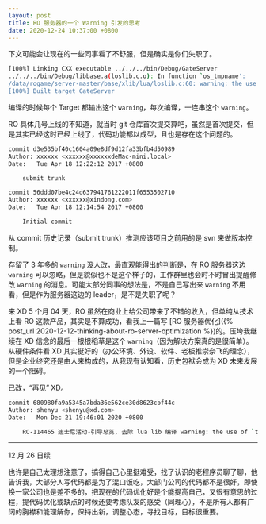 ```yaml
---
layout: post
title: RO 服务器的一个 Warning 引发的思考
date: 2020-12-24 10:37:00 +0800
---
```


下文可能会让现在的一些同事看了不舒服，但是确实是你们失职了。

```sh
[100%] Linking CXX executable ../../../bin/Debug/GateServer
../../../bin/Debug/libbase.a(loslib.c.o): In function `os_tmpname':
/data/rogame/server-master/base/xlib/lua/loslib.c:60: warning: the use of `tmpnam' is dangerous, better use `mkstemp'
[100%] Built target GateServer
```

编译的时候每个 Target 都输出这个 `warning`，每次编译，一连串这个 `warning`。

RO 具体几号上线的不知道，就当时 git 仓库首次提交算吧，虽然是首次提交，但是其实已经这时已经上线了，代码功能都以成型，且也是存在这个问题的。

```sh
commit d3e535bf40c1604a09e8df9d12fa33bfb4d50989
Author: xxxxxx <xxxxxx@xxxxxxdeMac-mini.local>
Date:   Tue Apr 18 12:22:12 2017 +0800

    submit trunk

commit 56ddd07be4c24d637941761222011f6553502710
Author: xxxxxx <xxxxxx@xindong.com>
Date:   Tue Apr 18 12:14:54 2017 +0800

    Initial commit
```

从 commit 历史记录（submit trunk）推测应该项目之前用的是 svn 来做版本控制。

存留了 3 年多的 `warning` 没人改，最直观能得出的判断是，在 RO 服务器这边 `warning` 可以忽略，但是貌似也不是这个样子的，工作群里也会时不时冒出提醒修改 `warning` 的消息。可能大部分同事的想法是，不是自己写出来 `warning` 不用看，但是作为服务器这边的 leader，是不是失职了呢？

来 XD 5 个月 04 天，RO 虽然在商业上给公司带来了不错的收入，但单纯从技术上看 RO 这款产品，其实是不算成功，看我上一篇写 [RO 服务器优化]({% post_url 2020-12-12-thinking-about-ro-server-optimization %})的。压垮我继续在 XD 信念的最后一根根稻草是这个 `warning`（因为解决方案真的是很简单）。从硬件条件看 XD 其实挺好的（办公环境、外设、软件、老板推崇奈飞的理念），但是企业终究还是由人来构成的，从我现有认知看，历史包袱会成为 XD 未来发展的一个阻碍。

已改，“再见” XD。

```sh
commit 680980fa9a5345a7bda36e562ce30d8623cbf44c
Author: shenyu <shenyu@xd.com>
Date:   Mon Dec 21 19:46:01 2020 +0800

    RO-114465 迪士尼活动-引导总览, 去除 lua lib 编译 warning: the use of `tmpnam' is dangerous, better use `mkstemp'
```

---

12 月 26 日续

也许是自己太理想注意了，搞得自己心里挺难受，找了认识的老程序员聊了聊，他告诉我，大部分人写代码都是为了混口饭吃，大部门公司的代码都不是很好，即使换一家公司也是差不多的，把现在的代码优化好是个能提高自己，又很有意思的过程，提代码优化或缺点的时候还要考虑队友的感受（同理心），不是所有人都有广阔的胸襟和能理解你，保持出新，调整心态，寻找目标，目标很重要。
